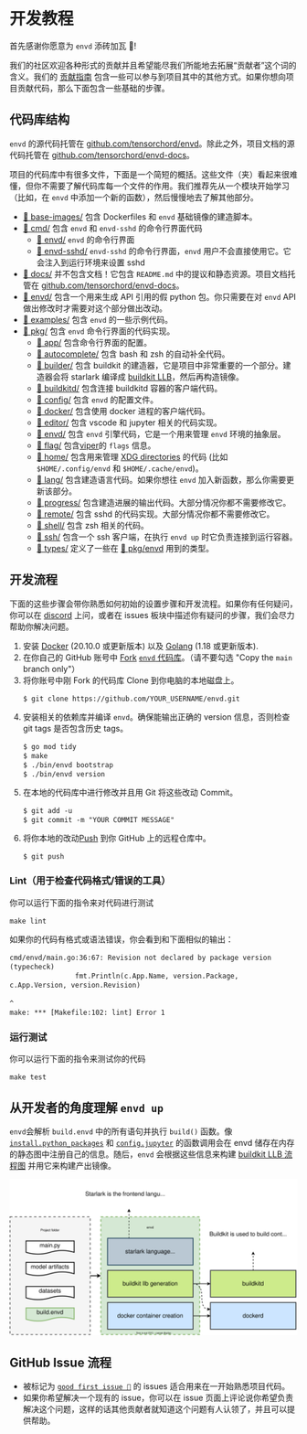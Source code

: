 

# 开发教程

首先感谢你愿意为 `envd` 添砖加瓦 🌟!

我们的社区欢迎各种形式的贡献并且希望能尽我们所能地去拓展“贡献者”这个词的含义。我们的 [贡献指南](./contributing) 包含一些可以参与到项目其中的其他方式。如果你想向项目贡献代码，那么下面包含一些基础的步骤。

## 代码库结构

`envd` 的源代码托管在 [github.com/tensorchord/envd](https://github.com/tensorchord/envd)。除此之外，项目文档的源代码托管在 [github.com/tensorchord/envd-docs](https://github.com/tensorchord/envd-docs)。

项目的代码库中有很多文件，下面是一个简短的概括。这些文件（夹）看起来很难懂，但你不需要了解代码库每一个文件的作用。我们推荐先从一个模块开始学习（比如，在 `envd` 中添加一个新的函数），然后慢慢地去了解其他部分。

- [📁 base-images/](https://github.com/tensorchord/envd/tree/main/base-images) 包含 Dockerfiles 和 `envd` 基础镜像的建造脚本。
- [📁 cmd/](https://github.com/tensorchord/envd/tree/main/cmd) 包含 `envd` 和 `envd-sshd` 的命令行界面代码
    - [📁 envd/](https://github.com/tensorchord/envd/tree/main/cmd/envd) `envd` 的命令行界面
    - [📁 envd-sshd/](https://github.com/tensorchord/envd/tree/main/cmd/envd-sshd) `envd-sshd` 的命令行界面，`envd` 用户不会直接使用它。它会注入到运行环境来设置 sshd
- [📁 docs/](https://github.com/tensorchord/envd/tree/main/docs) 并不包含文档！它包含 `README.md` 中的提议和静态资源。项目文档托管在 [github.com/tensorchord/envd-docs](https://github.com/tensorchord/envd-docs)。
- [📁 envd/](https://github.com/tensorchord/envd/tree/main/envd) 包含一个用来生成 API 引用的假 python 包。你只需要在对 `envd` API 做出修改时才需要对这个部分做出改动。
- [📁 examples/](https://github.com/tensorchord/envd/tree/main/examples) 包含 `envd` 的一些示例代码。
- [📁 pkg/](https://github.com/tensorchord/envd/tree/main/pkg) 包含 `envd` 命令行界面的代码实现。
    - [📁 app/](https://github.com/tensorchord/envd/tree/main/pkg/app) 包含命令行界面的配置。
    - [📁 autocomplete/](https://github.com/tensorchord/envd/tree/main/pkg/autocomplete) 包含 bash 和 zsh 的自动补全代码。
    - [📁 builder/](https://github.com/tensorchord/envd/tree/main/pkg/builder) 包含 buildkit 的建造器，它是项目中非常重要的一个部分。建造器会将 starlark 编译成 [buildkit LLB](https://github.com/moby/buildkit#exploring-llb)，然后再构造镜像。
    - [📁 buildkitd/](https://github.com/tensorchord/envd/tree/main/pkg/buildkitd) 包含连接 buildkitd 容器的客户端代码。
    - [📁 config/](https://github.com/tensorchord/envd/tree/main/pkg/config) 包含 `envd` 的配置文件。
    - [📁 docker/](https://github.com/tensorchord/envd/tree/main/pkg/docker) 包含使用 docker 进程的客户端代码。
    - [📁 editor/](https://github.com/tensorchord/envd/tree/main/pkg/editor) 包含 vscode 和 jupyter 相关的代码实现。
    - [📁 envd/](https://github.com/tensorchord/envd/tree/main/pkg/envd) 包含 `envd` 引擎代码，它是一个用来管理 `envd` 环境的抽象层。
    - [📁 flag/](https://github.com/tensorchord/envd/tree/main/pkg/flag) 包含[viper](https://github.com/spf13/viper)的 `flags` 信息。
    - [📁 home/](https://github.com/tensorchord/envd/tree/main/pkg/home) 包含用来管理 [XDG directories](https://specifications.freedesktop.org/basedir-spec/basedir-spec-latest.html) 的代码 (比如 `$HOME/.config/envd` 和 `$HOME/.cache/envd`)。
    - [📁 lang/](https://github.com/tensorchord/envd/tree/main/pkg/lang) 包含建造语言代码。如果你想往 `envd` 加入新函数，那么你需要更新该部分。
    - [📁 progress/](https://github.com/tensorchord/envd/tree/main/pkg/progress) 包含建造进展的输出代码。大部分情况你都不需要修改它。
    - [📁 remote/](https://github.com/tensorchord/envd/tree/main/pkg/remote) 包含 sshd 的代码实现。大部分情况你都不需要修改它。
    - [📁 shell/](https://github.com/tensorchord/envd/tree/main/pkg/shell) 包含 zsh 相关的代码。
    - [📁 ssh/](https://github.com/tensorchord/envd/tree/main/pkg/ssh) 包含一个 ssh 客户端，在执行 `envd up` 时它负责连接到运行容器。
    - [📁 types/](https://github.com/tensorchord/envd/tree/main/pkg/types) 定义了一些在 [📁 pkg/envd](https://github.com/tensorchord/envd/tree/main/pkg/envd) 用到的类型。

## 开发流程

下面的这些步骤会带你熟悉如何初始的设置步骤和开发流程。如果你有任何疑问，你可以在 [discord](https://discord.gg/KqswhpVgdU) 上问，或者在 issues 板块中描述你有疑问的步骤，我们会尽力帮助你解决问题。

1. 安装 [Docker](https://www.docker.com/products/docker-desktop/) (20.10.0 或更新版本) 以及 [Golang](https://go.dev/dl/) (1.18 或更新版本).
2. 在你自己的 GitHub 账号中 [Fork](https://help.github.com/articles/fork-a-repo) [`envd` 代码库](https://github.com/tensorchord/envd)。（请不要勾选 "Copy the `main` branch only"）
3. 将你账号中刚 Fork 的代码库 Clone 到你电脑的本地磁盘上。
    ```
    $ git clone https://github.com/YOUR_USERNAME/envd.git
    ```
4. 安装相关的依赖库并编译 `envd`。确保能输出正确的 version 信息，否则检查 git tags 是否包含历史 tags。
    ```
    $ go mod tidy
    $ make
    $ ./bin/envd bootstrap
    $ ./bin/envd version
    ```
5. 在本地的代码库中进行修改并且用 Git 将这些改动 Commit。
    ```
    $ git add -u
    $ git commit -m "YOUR COMMIT MESSAGE"
    ```
6. 将你本地的改动[Push](https://help.github.com/articles/github-glossary/#push) 到你 GitHub 上的远程仓库中。
    ```
    $ git push
    ```

### Lint（用于检查代码格式/错误的工具）

你可以运行下面的指令来对代码进行测试

```
make lint
```

如果你的代码有格式或语法错误，你会看到和下面相似的输出：

```
cmd/envd/main.go:36:67: Revision not declared by package version (typecheck)
                fmt.Println(c.App.Name, version.Package, c.App.Version, version.Revision)
                                                                                ^
make: *** [Makefile:102: lint] Error 1
```

### 运行测试

你可以运行下面的指令来测试你的代码

```
make test
```

## 从开发者的角度理解 `envd up`

`envd`会解析 `build.envd` 中的所有语句并执行 `build()` 函数。像 [`install.python_packages`](../api/starlark/install#python_packages) 和 [`config.jupyter`](../api/starlark/config#jupyter) 的函数调用会在 envd 储存在内存的静态图中注册自己的信息。随后，`envd` 会根据这些信息来构建 [buildkit LLB 流程图](https://github.com/moby/buildkit#exploring-llb) 并用它来构建产出镜像。

![](./assets/envd-arch.svg)

## GitHub Issue 流程

- 被标记为 [`good first issue 💖`](https://github.com/tensorchord/envd/issues?q=is%3Aissue+is%3Aopen+label%3A%22good+first+issue+%E2%9D%A4%EF%B8%8F%22) 的 issues 适合用来在一开始熟悉项目代码。
- 如果你希望解决一个现有的 issue，你可以在 issue 页面上评论说你希望负责解决这个问题，这样的话其他贡献者就知道这个问题有人认领了，并且可以提供帮助。
